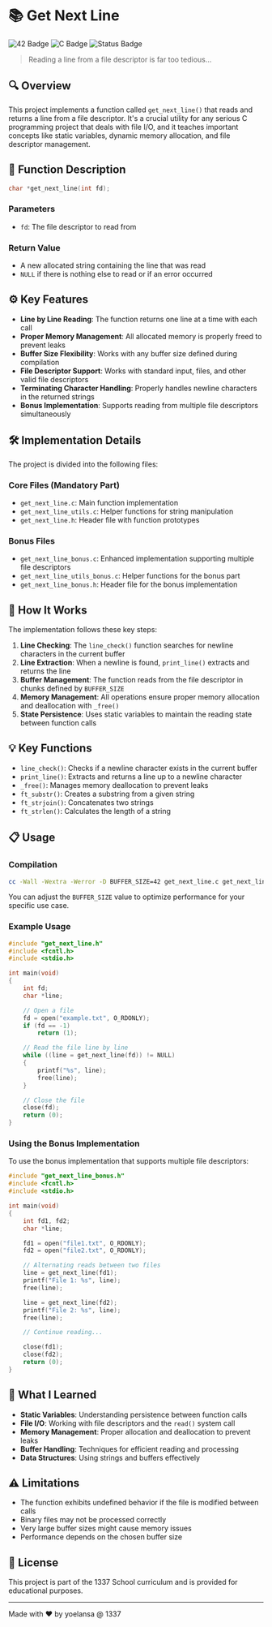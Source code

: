 # 📚 Get Next Line

![42 Badge](https://img.shields.io/badge/42-Get_Next_Line-darkgreen)
![C Badge](https://img.shields.io/badge/Language-C-blue)
![Status Badge](https://img.shields.io/badge/Status-Completed-success)

> Reading a line from a file descriptor is far too tedious...

## 🔍 Overview

This project implements a function called `get_next_line()` that reads and returns a line from a file descriptor. It's a crucial utility for any serious C programming project that deals with file I/O, and it teaches important concepts like static variables, dynamic memory allocation, and file descriptor management.

## 🧩 Function Description

```c
char *get_next_line(int fd);
```

### Parameters
- `fd`: The file descriptor to read from

### Return Value
- A new allocated string containing the line that was read
- `NULL` if there is nothing else to read or if an error occurred

## ⚙️ Key Features

- **Line by Line Reading**: The function returns one line at a time with each call
- **Proper Memory Management**: All allocated memory is properly freed to prevent leaks
- **Buffer Size Flexibility**: Works with any buffer size defined during compilation
- **File Descriptor Support**: Works with standard input, files, and other valid file descriptors
- **Terminating Character Handling**: Properly handles newline characters in the returned strings
- **Bonus Implementation**: Supports reading from multiple file descriptors simultaneously

## 🛠️ Implementation Details

The project is divided into the following files:

### Core Files (Mandatory Part)
- `get_next_line.c`: Main function implementation
- `get_next_line_utils.c`: Helper functions for string manipulation
- `get_next_line.h`: Header file with function prototypes

### Bonus Files
- `get_next_line_bonus.c`: Enhanced implementation supporting multiple file descriptors
- `get_next_line_utils_bonus.c`: Helper functions for the bonus part
- `get_next_line_bonus.h`: Header file for the bonus implementation

## 🔄 How It Works

The implementation follows these key steps:

1. **Line Checking**: The `line_check()` function searches for newline characters in the current buffer
2. **Line Extraction**: When a newline is found, `print_line()` extracts and returns the line
3. **Buffer Management**: The function reads from the file descriptor in chunks defined by `BUFFER_SIZE`
4. **Memory Management**: All operations ensure proper memory allocation and deallocation with `_free()`
5. **State Persistence**: Uses static variables to maintain the reading state between function calls

## 💡 Key Functions

- `line_check()`: Checks if a newline character exists in the current buffer
- `print_line()`: Extracts and returns a line up to a newline character
- `_free()`: Manages memory deallocation to prevent leaks
- `ft_substr()`: Creates a substring from a given string
- `ft_strjoin()`: Concatenates two strings
- `ft_strlen()`: Calculates the length of a string

## 📋 Usage

### Compilation

```bash
cc -Wall -Wextra -Werror -D BUFFER_SIZE=42 get_next_line.c get_next_line_utils.c your_program.c
```

You can adjust the `BUFFER_SIZE` value to optimize performance for your specific use case.

### Example Usage

```c
#include "get_next_line.h"
#include <fcntl.h>
#include <stdio.h>

int main(void)
{
    int fd;
    char *line;

    // Open a file
    fd = open("example.txt", O_RDONLY);
    if (fd == -1)
        return (1);

    // Read the file line by line
    while ((line = get_next_line(fd)) != NULL)
    {
        printf("%s", line);
        free(line);
    }

    // Close the file
    close(fd);
    return (0);
}
```

### Using the Bonus Implementation

To use the bonus implementation that supports multiple file descriptors:

```c
#include "get_next_line_bonus.h"
#include <fcntl.h>
#include <stdio.h>

int main(void)
{
    int fd1, fd2;
    char *line;

    fd1 = open("file1.txt", O_RDONLY);
    fd2 = open("file2.txt", O_RDONLY);

    // Alternating reads between two files
    line = get_next_line(fd1);
    printf("File 1: %s", line);
    free(line);

    line = get_next_line(fd2);
    printf("File 2: %s", line);
    free(line);

    // Continue reading...

    close(fd1);
    close(fd2);
    return (0);
}
```

## 🔗 What I Learned

- **Static Variables**: Understanding persistence between function calls
- **File I/O**: Working with file descriptors and the `read()` system call
- **Memory Management**: Proper allocation and deallocation to prevent leaks
- **Buffer Handling**: Techniques for efficient reading and processing
- **Data Structures**: Using strings and buffers effectively

## ⚠️ Limitations

- The function exhibits undefined behavior if the file is modified between calls
- Binary files may not be processed correctly
- Very large buffer sizes might cause memory issues
- Performance depends on the chosen buffer size

## 📝 License

This project is part of the 1337 School curriculum and is provided for educational purposes.

---

Made with ❤️ by yoelansa @ 1337
